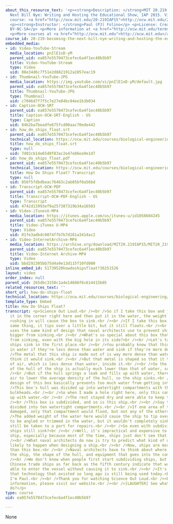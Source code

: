 ```yaml
---
about_this_resource_text: '<p><strong>Description: </strong>MIT 20.219 Becoming the
  Next Bill Nye: Writing and Hosting the Educational Show, IAP 2015. View the complete
  course: <a href="http://ocw.mit.edu/20-219IAP15">http://ocw.mit.edu/20-219IAP15</a>.</p>
  <p><strong>Instructor: </strong>Paul (PJ) Folino</p> <p>License: Creative Commons
  BY-NC-SA</p> <p>More information at <a href="http://ocw.mit.edu/terms">http://ocw.mit.edu/terms</a></p>
  <p>More courses at <a href="http://ocw.mit.edu">http://ocw.mit.edu</a></p>'
course_id: 20-219-becoming-the-next-bill-nye-writing-and-hosting-the-educational-show-january-iap-2015
embedded_media:
- id: Video-YouTube-Stream
  media_location: pnIlE1xD-yM
  parent_uid: ea857e5570473cefec6a4f1ec40b5b97
  title: Video-YouTube-Stream
  type: Video
  uid: 08e34d6c7f51e2d8821912a2857eac19
- id: Thumbnail-YouTube-JPG
  media_location: https://img.youtube.com/vi/pnIlE1xD-yM/default.jpg
  parent_uid: ea857e5570473cefec6a4f1ec40b5b97
  title: Thumbnail-YouTube-JPG
  type: Thumbnail
  uid: c7046d7f7f5c7e27e84bc84ee1b3b034
- id: Caption-OCW-SRT
  parent_uid: ea857e5570473cefec6a4f1ec40b5b97
  title: Caption-OCW-SRT-English - US
  type: Caption
  uid: 84b2ba7beadfe675fcd00aac70ede442
- id: how_do_ships_float.srt
  parent_uid: ea857e5570473cefec6a4f1ec40b5b97
  technical_location: https://ocw.mit.edu/courses/biological-engineering/20-219-becoming-the-next-bill-nye-writing-and-hosting-the-educational-show-january-iap-2015/student-projects/paul-pj-folinos-project/how-do-ships-float/how_do_ships_float.srt
  title: how_do_ships_float.srt
  type: null
  uid: 7d02cb14e65d0f83ac2e47e86ea9e1d7
- id: how_do_ships_float.pdf
  parent_uid: ea857e5570473cefec6a4f1ec40b5b97
  technical_location: https://ocw.mit.edu/courses/biological-engineering/20-219-becoming-the-next-bill-nye-writing-and-hosting-the-educational-show-january-iap-2015/student-projects/paul-pj-folinos-project/how-do-ships-float/how_do_ships_float.pdf
  title: How Do Ships Float? Transcript
  type: null
  uid: 856f5fdbdbeac76463c2ab85bf0a56bd
- id: Transcript-OCW-PDF
  parent_uid: ea857e5570473cefec6a4f1ec40b5b97
  title: Transcript-OCW-PDF-English - US
  type: Transcript
  uid: 4742d13993ef9a257387319b34a16503
- id: Video-iTunesU-MP4
  media_location: https://itunes.apple.com/us/itunes-u/id1058604245
  parent_uid: ea857e5570473cefec6a4f1ec40b5b97
  title: Video-iTunes U-MP4
  type: Video
  uid: 01fe3adbdc0074ffb7b7d261a3414ac2
- id: Video-InternetArchive-MP4
  media_location: https://archive.org/download/MIT20.219IAP15/MIT20_219IAP15_PJ_SOL_How_Do_Ships_Float_360p.mp4
  parent_uid: ea857e5570473cefec6a4f1ec40b5b97
  title: Video-Internet Archive-MP4
  type: Video
  uid: bbd292305bb75d4a9e13d115f10fd000
inline_embed_id: 51739520howdoshipsfloat?36251526
layout: video
order_index: null
parent_uid: 265dbc3150c1a4e14686f6c614415b05
related_resources_text: ''
short_url: how-do-ships-float
technical_location: https://ocw.mit.edu/courses/biological-engineering/20-219-becoming-the-next-bill-nye-writing-and-hosting-the-educational-show-january-iap-2015/student-projects/paul-pj-folinos-project/how-do-ships-float
template_type: Embed
title: How Do Ships Float?
transcript: <p>Science Out Loud.<br /><br />So if I take this box and just obliterate
  it in the corner right here and then put it in the water, the weight of the water
  rushing in will cause the box to sink.<br /><br />If I take this box and do the
  same thing, it tips over a little bit, but it still floats.<br /><br />This box
  uses the same kind of design that naval architects use to prevent ships 1,000 times
  bigger from sinking.<br /><br />What's so special about this box that prevents it
  from sinking, even with the big hole in its side?<br /><br />Let's talk about why
  ships sink in the first place.<br /><br />You probably know that things will float
  in water if they're less dense than water and sink if they're more dense.<br /><br
  />The metal that this ship is made out of is way more dense than water, so you might
  think it would sink.<br /><br />But that metal is shaped so that it traps a lot
  of air, which is less dense than water, inside it.<br /><br />So the average density
  of the hull of the ship is actually much lower than that of water, so the ship floats.<br
  /><br />But if the hull springs a leak and fills up with water, there's no more
  air to lower the average density of the hull, so the ship sinks.<br /><br />The
  design of this box basically prevents too much water from getting into it.<br /><br
  />This box's hull was divided up into watertight compartments with these walls called
  bulkheads.<br /><br />So when I made a hole right here, only this compartment filled
  up with water.<br /><br />The rest stayed dry and were able to keep the box afloat.<br
  /><br />This box is subdivided, and so is this ship.<br /><br />Say this ship is
  divided into ten watertight compartments.<br /><br />If one area of this ship got
  damaged, only that compartment would flood, but not any of the others.<br /><br
  />The added weight of the water here would cause the ship to tip over a little,
  to be angled or trimmed in the water, but it wouldn't completely sink, and could
  still be taken to a port for repairs.<br /><br />So even with subdivision, why do
  ships still sink?<br /><br />Well, it's impractical and expensive to design an unsinkable
  ship, especially because most of the time, ships just don't see that much damage.<br
  /><br />What naval architects do now is try to predict what kind of damage is most
  likely to happen when designing a ship.<br /><br />Now, ships are more complicated
  than this box.<br /><br />Naval architects have to think about where to subdivide
  the ship, the shape of the hull, and equipment that goes into the compartments.<br
  /><br />We don't know when people first start subdividing ships, but the caps of
  Chinese trade ships as far back as the fifth century indicate that water would be
  able to enter the vessel without causing it to sink.<br /><br />It's pretty crazy
  that technology that existed so long ago is still being used today.<br /><br />Hello,
  I'm Paul.<br /><br />Thank you for watching Science Out Loud.<br /><br />For more
  information, please visit our website.<br /><br />[LAUGHTER] See what they had me
  do?</p>
type: course
uid: ea857e5570473cefec6a4f1ec40b5b97

---
```

None